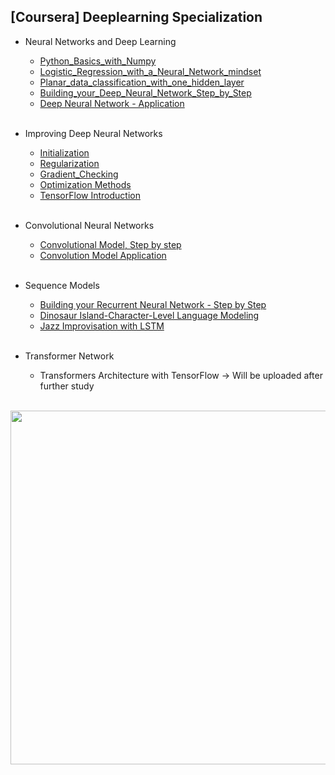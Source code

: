 ## [Coursera] Deeplearning Specialization
- Neural Networks and Deep Learning
  - [Python_Basics_with_Numpy](https://github.com/EunByu1/AI_Study/blob/main/Deep_Learning_Specialization/Python_Basics_with_Numpy.ipynb)
  - [Logistic_Regression_with_a_Neural_Network_mindset](https://github.com/EunByu1/AI_Study/blob/main/Deep_Learning_Specialization/Logistic_Regression_with_a_Neural_Network_mindset.ipynb)
  - [Planar_data_classification_with_one_hidden_layer](https://github.com/EunByu1/AI_Study/blob/main/Deep_Learning_Specialization/Planar_data_classification_with_one_hidden_layer.ipynb)
  - [Building_your_Deep_Neural_Network_Step_by_Step](https://github.com/EunByu1/AI_Study/blob/main/Deep_Learning_Specialization/Building_your_Deep_Neural_Network_Step_by_Step.ipynb)
  - [Deep Neural Network - Application](https://github.com/EunByu1/AI_Study/blob/main/Deep_Learning_Specialization/Deep%20Neural%20Network%20-%20Application.ipynb)
<br></br>

- Improving Deep Neural Networks
  - [Initialization](https://github.com/EunByu1/AI_Study/blob/main/Deep_Learning_Specialization/Initialization.ipynb)
  - [Regularization](https://github.com/EunByu1/AI_Study/blob/main/Deep_Learning_Specialization/Regularization.ipynb)
  - [Gradient_Checking](https://github.com/EunByu1/AI_Study/blob/main/Deep_Learning_Specialization/Gradient_Checking.ipynb)
  - [Optimization Methods](https://github.com/EunByu1/AI_Study/blob/main/Deep_Learning_Specialization/Optimization_methods.ipynb)
  - [TensorFlow Introduction](https://github.com/EunByu1/AI_Study/blob/main/Deep_Learning_Specialization/Tensorflow_introduction.ipynb)
<br></br>

- Convolutional Neural Networks
  - [Convolutional Model, Step by step](https://github.com/EunByu1/AI_Study/blob/main/Deep_Learning_Specialization/Convolution_model_Step_by_Step_v1.ipynb)
  - [Convolution Model Application](https://github.com/EunByu1/AI_Study/blob/main/Deep_Learning_Specialization/Convolution_model_Application.ipynb)
<br></br>

- Sequence Models
  - [Building your Recurrent Neural Network - Step by Step](https://github.com/EunByu1/AI_Study/blob/main/Deep_Learning_Specialization/Building_a_Recurrent_Neural_Network_Step_by_Step.ipynb)
  - [Dinosaur Island-Character-Level Language Modeling](https://github.com/EunByu1/AI_Study/blob/main/Deep_Learning_Specialization/Dinosaurus_Island_Character_level_language_model.ipynb)
  - [Jazz Improvisation with LSTM](https://github.com/EunByu1/AI_Study/blob/main/Deep_Learning_Specialization/Improvise_a_Jazz_Solo_with_an_LSTM_Network_v4.ipynb)
<br></br>

- Transformer Network
  - Transformers Architecture with TensorFlow
    → Will be uploaded after further study
<br></br>

<p align="center"><img src="https://github.com/user-attachments/assets/680b1437-48dc-4324-838c-3b0147b72759" width="566"></p>
